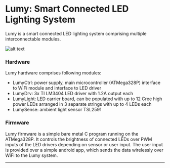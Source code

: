 Lumy: Smart Connected LED Lighting System
======

Lumy is a smart connected LED lighting system comprising multiple interconnectable modules.

![alt text](Documentaiton/lumy_system.png) 

### Hardware

Lumy hardware comprises following modules:

- LumyCtrl: power supply, main microcontroller (ATMega328P) interface to WiFi module and interface to LED driver
- LumyDrv: 3x TI LM3404 LED driver with 1.2A output each
- LumyLight: LED carrier board, can be populated with up to 12 Cree high power LEDs arranged in 3 separate strings with up to 4 LEDs each
- LumySense: ambient light sensor TSL2591  


### Firmware

Lumy firmware is a simple bare metal C program running on the ATMega328P. It controls the brightness of connected LEDs over PWM inputs of the LED drivers
depending on sensor or user input. The user input is provided over a simple android app, which sends the data wirelessly over WiFi to the Lumy system.


---
